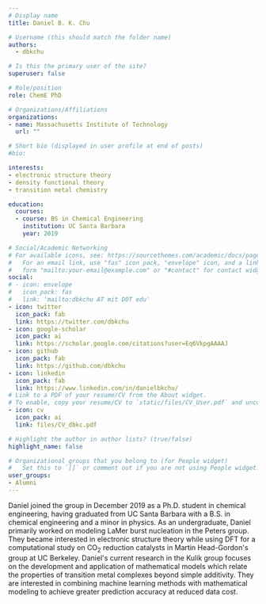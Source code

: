 ```yaml
---
# Display name
title: Daniel B. K. Chu

# Username (this should match the folder name)
authors:
  - dbkchu

# Is this the primary user of the site?
superuser: false

# Role/position
role: ChemE PhD

# Organizations/Affiliations
organizations:
- name: Massachusetts Institute of Technology
  url: ""

# Short bio (displayed in user profile at end of posts)
#bio: 

interests:
- electronic structure theory 
- density functional theory
- transition metal chemistry

education:
  courses:
  - course: BS in Chemical Engineering 
    institution: UC Santa Barbara
    year: 2019

# Social/Academic Networking
# For available icons, see: https://sourcethemes.com/academic/docs/page-builder/#icons
#   For an email link, use "fas" icon pack, "envelope" icon, and a link in the
#   form "mailto:your-email@example.com" or "#contact" for contact widget.
social:
# - icon: envelope
#   icon_pack: fas
#   link: 'mailto:dbkchu AT mit DOT edu'
- icon: twitter
  icon_pack: fab
  link: https://twitter.com/dbkchu
- icon: google-scholar
  icon_pack: ai
  link: https://scholar.google.com/citations?user=Eq6VkpgAAAAJ
- icon: github
  icon_pack: fab
  link: https://github.com/dbkchu
- icon: linkedin
  icon_pack: fab
  link: https://www.linkedin.com/in/danielbkchu/
# Link to a PDF of your resume/CV from the About widget.
# To enable, copy your resume/CV to `static/files/CV_User.pdf` and uncomment the lines below.
- icon: cv
  icon_pack: ai
  link: files/CV_dbkc.pdf

# Highlight the author in author lists? (true/false)
highlight_name: false

# Organizational groups that you belong to (for People widget)
#   Set this to `[]` or comment out if you are not using People widget.
user_groups:
- Alumni
---
```

Daniel joined the group in December 2019 as a Ph.D. student in chemical engineering, having graduated from UC Santa Barbara with a B.S. in chemical engineering and a minor in physics. 
As an undergraduate, Daniel primarily worked on modeling LaMer burst nucleation in the Peters group.
They became interested in electronic structure theory while using DFT for a computational study on CO<sub>2</sub> reduction catalysts in Martin Head-Gordon's group at UC Berkeley. 
Daniel's current research in the Kulik group focuses on the development and application of mathematical models which relate the properties of transition metal complexes beyond simple additivity.
They are interested in combining machine learning methods with mathematical modeling to achieve greater prediction accuracy at reduced data cost.

